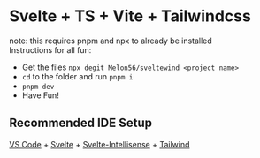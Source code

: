 # Svelte + TS + Vite + Tailwindcss
note: this requires pnpm and npx to already be installed<br>
Instructions for all fun:
- Get the files ```npx degit Melon56/sveltewind <project name>```
- ```cd``` to the folder and run ```pnpm i```
- ```pnpm dev```
- Have Fun!

## Recommended IDE Setup

[VS Code](https://code.visualstudio.com/) + [Svelte](https://marketplace.visualstudio.com/items?itemName=svelte.svelte-vscode) + [Svelte-Intellisense](https://marketplace.visualstudio.com/items?itemName=ardenivanov.svelte-intellisense) + [Tailwind](https://marketplace.visualstudio.com/items?itemName=bradlc.vscode-tailwindcss)